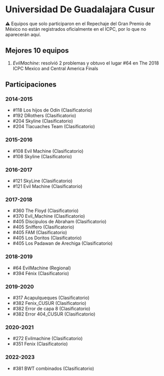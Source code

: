 # Universidad De Guadalajara Cusur

:warning: Equipos que solo participaron en el Repechaje del Gran Premio de México no están registrados oficialmente en el ICPC, por lo que no aparecerán aquí.

## Mejores 10 equipos

1. _EvilMachine_: resolvió 2 problemas y obtuvo el lugar #64 en The 2018 ICPC Mexico and Central America Finals

## Participaciones

### 2014-2015

- #118 Los hijos de Odín (Clasificatorio)
- #192 DRothers (Clasificatorio)
- #204 Skyline (Clasificatorio)
- #204 Tlacuaches Team (Clasificatorio)

### 2015-2016

- #108 Evil Machine (Clasificatorio)
- #108 Skyline (Clasificatorio)

### 2016-2017

- #121 SkyLine (Clasificatorio)
- #121 Evil Machine (Clasificatorio)

### 2017-2018

- #360 The Floyd (Clasificatorio)
- #370 Evil_Machine (Clasificatorio)
- #405 Discipulos de Abraham (Clasificatorio)
- #405 Sniffero (Clasificatorio)
- #405 FAM (Clasificatorio)
- #405 Los Doritos (Clasificatorio)
- #405 Los Padawan de Arechiga (Clasificatorio)

### 2018-2019

- #64 EvilMachine (Regional)
- #394 Fénix (Clasificatorio)

### 2019-2020

- #317 Acapulqueques (Clasificatorio)
- #382 Fenix_CUSUR (Clasificatorio)
- #382 Error de capa 8 (Clasificatorio)
- #382 Error 404_CUSUR (Clasificatorio)

### 2020-2021

- #272 Evilmachine (Clasificatorio)
- #351 Fenix (Clasificatorio)

### 2022-2023

- #381 BWT combinados (Clasificatorio)



